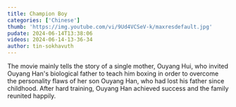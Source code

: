 ```yaml
---
title: Champion Boy
categories: ['Chinese']
thumb: 'https://img.youtube.com/vi/9Ud4VCSeV-k/maxresdefault.jpg'
pudate: 2024-06-14T13:38:06
videos: 2024-06-14-13-36-34
author: tin-sokhavuth
---
```

The movie mainly tells the story of a single mother, Ouyang Hui, who invited Ouyang Han's biological father to teach him boxing in order to overcome the personality flaws of her son Ouyang Han, who had lost his father since childhood. After hard training, Ouyang Han achieved success and the family reunited happily.